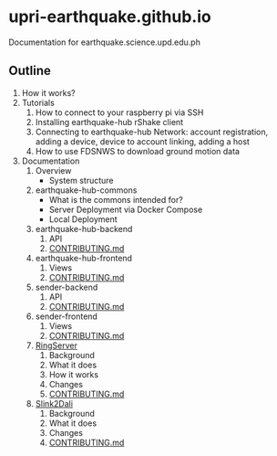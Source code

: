 # upri-earthquake.github.io
Documentation for earthquake.science.upd.edu.ph

## Outline
1. How it works? 
2. Tutorials
    1. How to connect to your raspberry pi via SSH
    2. Installing earthquake-hub rShake client
    3. Connecting to earthquake-hub Network: account registration, adding a device, device to account linking, adding a host
    4. How to use FDSNWS to download ground motion data
3. Documentation
    1. Overview
        - System structure
    2. earthquake-hub-commons
       - What is the commons intended for?
       - Server Deployment via Docker Compose
       - Local Deployment
    3. earthquake-hub-backend
        1. API
        2. [CONTRIBUTING.md](http://Contributing.md)
    4. earthquake-hub-frontend
        1. Views
        2. [CONTRIBUTING.md](http://contributing.md)
    5. sender-backend
        1. API
        2. [CONTRIBUTING.md](http://contributing.md)
    6. sender-frontend
        1. Views
        2. [CONTRIBUTING.md](http://contributing.md)
    7. [RingServer](https://upri-earthquake.github.io/ringserver)
        1. Background
        2. What it does
        3. How it works
        4. Changes 
        5. [CONTRIBUTING.md](http://CONTRIBUTING.md)
    8. [Slink2Dali](https://upri-earthquake.github.io/slink2dali)
        1. Background
        2. What it does
        4. Changes 
        5. [CONTRIBUTING.md](http://CONTRIBUTING.md)
